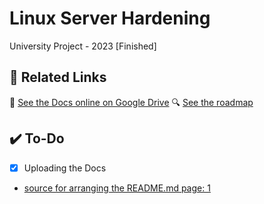 # Linux Server Hardening
University Project - 2023 [Finished]




## 🚀 Related Links

📄 [See the Docs online on Google Drive](https://drive.google.com/drive/folders/13_No-F2RCDAyWMDt7XpAJ2Lc60PUrEv6?usp=sharing)
🔍 [See the roadmap](https://roadmap.sh/r/general-linux-server-hardening)




## ✔️ To-Do

- [x] Uploading the Docs



- [source for arranging the README.md page: 1](https://stackoverflow.com/questions/47344571/how-to-draw-checkbox-or-tick-mark-in-github-markdown-table)
